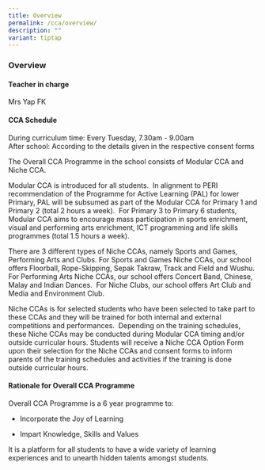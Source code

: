 ```yaml
---
title: Overview
permalink: /cca/overview/
description: ""
variant: tiptap
---
```

<h3>Overview</h3>
<h4>Teacher in charge</h4>
<p>Mrs Yap FK</p>
<h4>CCA Schedule</h4>
<p>During curriculum time: Every Tuesday, 7.30am - 9.00am
<br>After school: According to the details given in the respective consent
forms</p>
<p>The Overall CCA Programme in the school consists of Modular CCA and Niche
CCA.</p>
<p>Modular CCA is introduced for all students. &nbsp;In alignment to PERI
recommendation of the Programme for Active Learning (PAL) for lower Primary,
PAL will be subsumed as part of the Modular CCA for Primary 1 and Primary
2 (total 2 hours a week). &nbsp;For Primary 3 to Primary 6 students, Modular
CCA aims to encourage mass participation in sports enrichment, visual and
performing arts enrichment, ICT programming and life skills programmes
(total 1.5 hours a week).</p>
<p>There are 3 different types of Niche CCAs, namely Sports and Games, Performing
Arts and Clubs. For Sports and Games Niche CCAs, our school offers Floorball,
Rope-Skipping, Sepak Takraw, Track and Field and Wushu. For Performing
Arts Niche CCAs, our school offers Concert Band, Chinese, Malay and Indian
Dances. &nbsp;For Niche Clubs, our school offers Art Club and Media and
Environment Club.</p>
<p>Niche CCAs is for selected students who have been selected to take part
to these CCAs and they will be trained for both internal and external competitions
and performances. &nbsp;Depending on the training schedules, these Niche
CCAs may be conducted during Modular CCA timing and/or outside curricular
hours. Students will receive a Niche CCA Option Form upon their selection
for the Niche CCAs and consent forms to inform parents of the training
schedules and activities if the training is done outside curricular hours.</p>
<h4>Rationale for Overall CCA Programme</h4>
<p>Overall CCA Programme is a 6 year programme to:</p>
<ul data-tight="true" class="tight">
<li>
<p>Incorporate the Joy of Learning</p>
</li>
<li>
<p>Impart Knowledge, Skills and Values</p>
</li>
</ul>
<p>It is a platform for all students to have a wide variety of learning experiences
and to unearth hidden talents amongst students.</p>
<p></p>